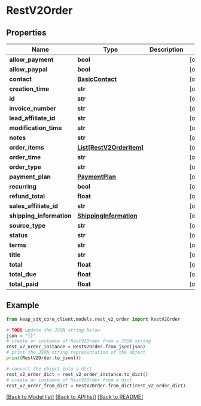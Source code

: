 # RestV2Order


## Properties

Name | Type | Description | Notes
------------ | ------------- | ------------- | -------------
**allow_payment** | **bool** |  | [optional] 
**allow_paypal** | **bool** |  | [optional] 
**contact** | [**BasicContact**](BasicContact.md) |  | [optional] 
**creation_time** | **str** |  | [optional] 
**id** | **str** |  | [optional] 
**invoice_number** | **str** |  | [optional] 
**lead_affiliate_id** | **str** |  | [optional] 
**modification_time** | **str** |  | [optional] 
**notes** | **str** |  | [optional] 
**order_items** | [**List[RestV2OrderItem]**](RestV2OrderItem.md) |  | [optional] 
**order_time** | **str** |  | [optional] 
**order_type** | **str** |  | [optional] 
**payment_plan** | [**PaymentPlan**](PaymentPlan.md) |  | [optional] 
**recurring** | **bool** |  | [optional] 
**refund_total** | **float** |  | [optional] 
**sales_affiliate_id** | **str** |  | [optional] 
**shipping_information** | [**ShippingInformation**](ShippingInformation.md) |  | [optional] 
**source_type** | **str** |  | [optional] 
**status** | **str** |  | [optional] 
**terms** | **str** |  | [optional] 
**title** | **str** |  | [optional] 
**total** | **float** |  | [optional] 
**total_due** | **float** |  | [optional] 
**total_paid** | **float** |  | [optional] 

## Example

```python
from keap_sdk_core_client.models.rest_v2_order import RestV2Order

# TODO update the JSON string below
json = "{}"
# create an instance of RestV2Order from a JSON string
rest_v2_order_instance = RestV2Order.from_json(json)
# print the JSON string representation of the object
print(RestV2Order.to_json())

# convert the object into a dict
rest_v2_order_dict = rest_v2_order_instance.to_dict()
# create an instance of RestV2Order from a dict
rest_v2_order_from_dict = RestV2Order.from_dict(rest_v2_order_dict)
```
[[Back to Model list]](../README.md#documentation-for-models) [[Back to API list]](../README.md#documentation-for-api-endpoints) [[Back to README]](../README.md)


